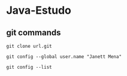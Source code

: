 # Java-Estudo

## git commands

```
git clone url.git

```

```
git config --global user.name "Janett Mena"

```

```
git config --list

```
